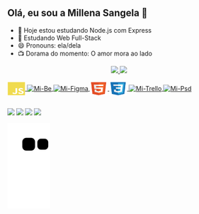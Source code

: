 ## Olá, eu sou a Millena Sangela 👋

- 🔭 Hoje estou estudando Node.js com Express
- 🌱 Estudando Web Full-Stack
- 😄 Pronouns: ela/dela
- 📺 Dorama do momento: O amor mora ao lado

<div align="center">
  <a href="https://github.com/Millenas">
  <img height="180em" src="https://github-readme-stats.vercel.app/api/top-langs/?username=Millenas&layout=compact&langs_count=7&theme=dracula"/>
  <img height="180em" src="https://github-readme-stats.vercel.app/api?username=Millenas&show_icons=true&theme=dracula&include_all_commits=true&count_private=true"/>
</div>

<div style="display: inline_block"><br>
  <img align="center" alt="Mi-Js" height="30" width="40" src="https://raw.githubusercontent.com/devicons/devicon/master/icons/javascript/javascript-plain.svg">
  <img align="center" alt="Mi-Be" height="30" width="40" src="https://cdn.jsdelivr.net/gh/devicons/devicon/icons/behance/behance-original.svg">
  <img align="center" alt="Mi-Figma" height="30" width="40" src="https://cdn.jsdelivr.net/gh/devicons/devicon/icons/figma/figma-original.svg">
  <img align="center" alt="Mi-HTML" height="30" width="40" src="https://raw.githubusercontent.com/devicons/devicon/master/icons/html5/html5-original.svg">
  <img align="center" alt="Mi-CSS" height="30" width="40" src="https://raw.githubusercontent.com/devicons/devicon/master/icons/css3/css3-original.svg">
  <img align="center" alt="Mi-Trello" height="30" width="40" src="https://cdn.jsdelivr.net/gh/devicons/devicon/icons/trello/trello-plain.svg">
  <img align="center" alt="Mi-Psd" height="30" width="40" src="https://cdn.jsdelivr.net/gh/devicons/devicon/icons/photoshop/photoshop-plain.svg">
</div>

  ##
 
<div> 
  <a href="https://instagram.com/millena_sales01" target="_blank"><img src="https://img.shields.io/badge/-Instagram-%23E4405F?style=for-the-badge&logo=instagram&logoColor=white" target="_blank"></a>
 <a href="https://www.behance.net/millenasales" target="_blank"><img src="https://img.shields.io/badge/-Behance-blue?style=for-the-badge&logo=behance&logoColor=white" target="_blank"></a> 
  <a href = "mailto:millena.sangela@gmail.com"><img src="https://img.shields.io/badge/-Gmail-%23333?style=for-the-badge&logo=gmail&logoColor=white" target="_blank"></a>
  <a href="https://www.linkedin.com/in/millena-sangela-de-almeida-sales-43533216b/" target="_blank"><img src="https://img.shields.io/badge/-LinkedIn-%230077B5?style=for-the-badge&logo=linkedin&logoColor=white" target="_blank"></a> 
  
  ![Snake animation](https://github.com/rafaballerini/rafaballerini/blob/output/github-contribution-grid-snake.svg)

  
  </div>
